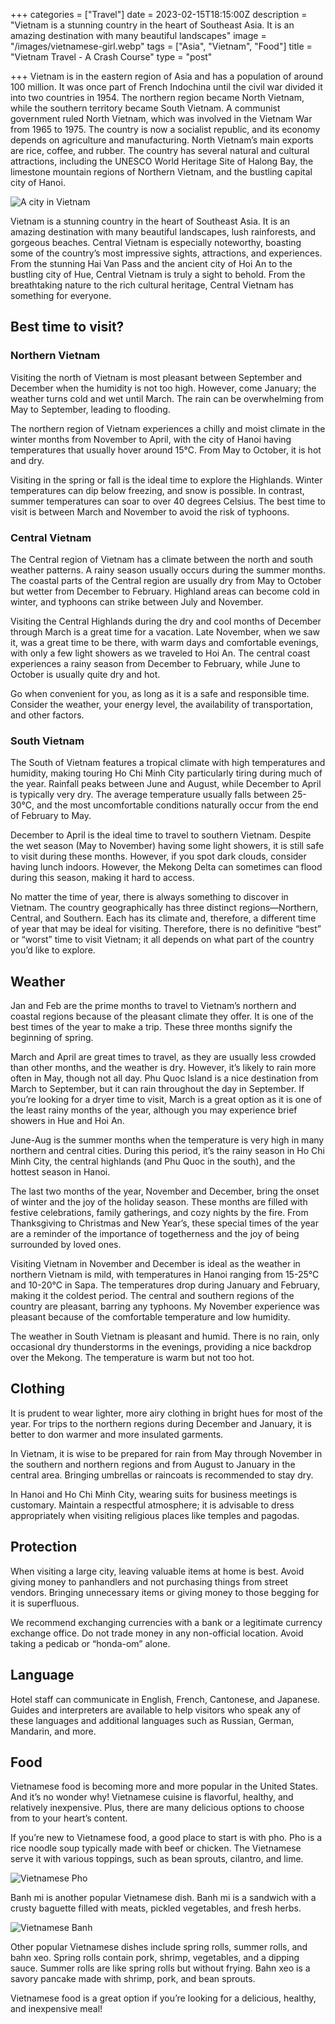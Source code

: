 +++
categories = ["Travel"]
date = 2023-02-15T18:15:00Z
description = "Vietnam is a stunning country in the heart of Southeast Asia. It is an amazing destination with many beautiful landscapes"
image = "/images/vietnamese-girl.webp"
tags = ["Asia", "Vietnam", "Food"]
title = "Vietnam Travel - A Crash Course"
type = "post"

+++
Vietnam is in the eastern region of Asia and has a population of around 100 million. It was once part of French Indochina until the civil war divided it into two countries in 1954. The northern region became North Vietnam, while the southern territory became South Vietnam. A communist government ruled North Vietnam, which was involved in the Vietnam War from 1965 to 1975. The country is now a socialist republic, and its economy depends on agriculture and manufacturing. North Vietnam’s main exports are rice, coffee, and rubber. The country has several natural and cultural attractions, including the UNESCO World Heritage Site of Halong Bay, the limestone mountain regions of Northern Vietnam, and the bustling capital city of Hanoi.

![A city in Vietnam](/images/vietnam-travel.webp "A city in Vietnam")

Vietnam is a stunning country in the heart of Southeast Asia. It is an amazing destination with many beautiful landscapes, lush rainforests, and gorgeous beaches. Central Vietnam is especially noteworthy, boasting some of the country’s most impressive sights, attractions, and experiences. From the stunning Hai Van Pass and the ancient city of Hoi An to the bustling city of Hue, Central Vietnam is truly a sight to behold. From the breathtaking nature to the rich cultural heritage, Central Vietnam has something for everyone.

## Best time to visit?

### Northern Vietnam

Visiting the north of Vietnam is most pleasant between September and December when the humidity is not too high. However, come January; the weather turns cold and wet until March. The rain can be overwhelming from May to September, leading to flooding.

The northern region of Vietnam experiences a chilly and moist climate in the winter months from November to April, with the city of Hanoi having temperatures that usually hover around 15°C. From May to October, it is hot and dry.

Visiting in the spring or fall is the ideal time to explore the Highlands. Winter temperatures can dip below freezing, and snow is possible. In contrast, summer temperatures can soar to over 40 degrees Celsius. The best time to visit is between March and November to avoid the risk of typhoons.

### Central Vietnam

The Central region of Vietnam has a climate between the north and south weather patterns. A rainy season usually occurs during the summer months. The coastal parts of the Central region are usually dry from May to October but wetter from December to February. Highland areas can become cold in winter, and typhoons can strike between July and November.

Visiting the Central Highlands during the dry and cool months of December through March is a great time for a vacation. Late November, when we saw it, was a great time to be there, with warm days and comfortable evenings, with only a few light showers as we traveled to Hoi An. The central coast experiences a rainy season from December to February, while June to October is usually quite dry and hot.

Go when convenient for you, as long as it is a safe and responsible time. Consider the weather, your energy level, the availability of transportation, and other factors.

### South Vietnam

The South of Vietnam features a tropical climate with high temperatures and humidity, making touring Ho Chi Minh City particularly tiring during much of the year. Rainfall peaks between June and August, while December to April is typically very dry. The average temperature usually falls between 25-30°C, and the most uncomfortable conditions naturally occur from the end of February to May.

December to April is the ideal time to travel to southern Vietnam. Despite the wet season (May to November) having some light showers, it is still safe to visit during these months. However, if you spot dark clouds, consider having lunch indoors. However, the Mekong Delta can sometimes can flood during this season, making it hard to access.

No matter the time of year, there is always something to discover in Vietnam. The country geographically has three distinct regions—Northern, Central, and Southern. Each has its climate and, therefore, a different time of year that may be ideal for visiting. Therefore, there is no definitive “best” or “worst” time to visit Vietnam; it all depends on what part of the country you’d like to explore.

## Weather

Jan and Feb are the prime months to travel to Vietnam’s northern and coastal regions because of the pleasant climate they offer. It is one of the best times of the year to make a trip. These three months signify the beginning of spring.

March and April are great times to travel, as they are usually less crowded than other months, and the weather is dry. However, it’s likely to rain more often in May, though not all day. Phu Quoc Island is a nice destination from March to September, but it can rain throughout the day in September. If you’re looking for a dryer time to visit, March is a great option as it is one of the least rainy months of the year, although you may experience brief showers in Hue and Hoi An.

June-Aug is the summer months when the temperature is very high in many northern and central cities. During this period, it’s the rainy season in Ho Chi Minh City, the central highlands (and Phu Quoc in the south), and the hottest season in Hanoi.

The last two months of the year, November and December, bring the onset of winter and the joy of the holiday season. These months are filled with festive celebrations, family gatherings, and cozy nights by the fire. From Thanksgiving to Christmas and New Year’s, these special times of the year are a reminder of the importance of togetherness and the joy of being surrounded by loved ones.

Visiting Vietnam in November and December is ideal as the weather in northern Vietnam is mild, with temperatures in Hanoi ranging from 15-25°C and 10-20°C in Sapa. The temperatures drop during January and February, making it the coldest period. The central and southern regions of the country are pleasant, barring any typhoons. My November experience was pleasant because of the comfortable temperature and low humidity.

The weather in South Vietnam is pleasant and humid. There is no rain, only occasional dry thunderstorms in the evenings, providing a nice backdrop over the Mekong. The temperature is warm but not too hot.

## Clothing

It is prudent to wear lighter, more airy clothing in bright hues for most of the year. For trips to the northern regions during December and January, it is better to don warmer and more insulated garments.

In Vietnam, it is wise to be prepared for rain from May through November in the southern and northern regions and from August to January in the central area. Bringing umbrellas or raincoats is recommended to stay dry.

In Hanoi and Ho Chi Minh City, wearing suits for business meetings is customary. Maintain a respectful atmosphere; it is advisable to dress appropriately when visiting religious places like temples and pagodas.

## **Protection**

When visiting a large city, leaving valuable items at home is best. Avoid giving money to panhandlers and not purchasing things from street vendors. Bringing unnecessary items or giving money to those begging for it is superfluous.

We recommend exchanging currencies with a bank or a legitimate currency exchange office. Do not trade money in any non-official location. Avoid taking a pedicab or “honda-om” alone.

## **Language**

Hotel staff can communicate in English, French, Cantonese, and Japanese. Guides and interpreters are available to help visitors who speak any of these languages and additional languages such as Russian, German, Mandarin, and more.

## Food

Vietnamese food is becoming more and more popular in the United States. And it’s no wonder why! Vietnamese cuisine is flavorful, healthy, and relatively inexpensive. Plus, there are many delicious options to choose from to your heart’s content.

If you’re new to Vietnamese food, a good place to start is with pho. Pho is a rice noodle soup typically made with beef or chicken. The Vietnamese serve it with various toppings, such as bean sprouts, cilantro, and lime.

![Vietnamese Pho](/images/pho-vietnamese-food.webp "Vietnamese Pho")

Banh mi is another popular Vietnamese dish. Banh mi is a sandwich with a crusty baguette filled with meats, pickled vegetables, and fresh herbs.

![Vietnamese Banh ](/images/traditional-tet-vietnam.webp)

Other popular Vietnamese dishes include spring rolls, summer rolls, and bahn xeo. Spring rolls contain pork, shrimp, vegetables, and a dipping sauce. Summer rolls are like spring rolls but without frying. Bahn xeo is a savory pancake made with shrimp, pork, and bean sprouts.

Vietnamese food is a great option if you’re looking for a delicious, healthy, and inexpensive meal!